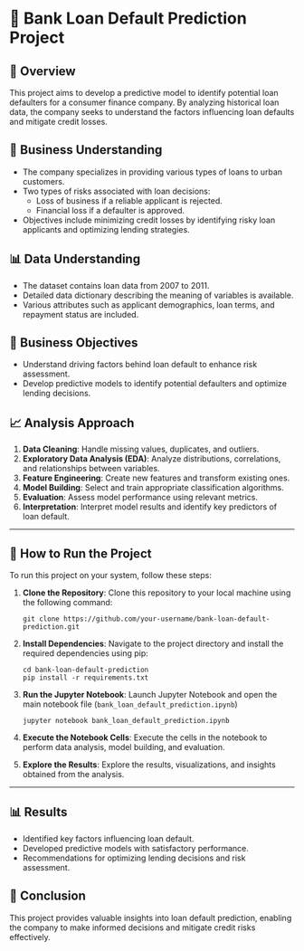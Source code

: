 # 🏦 Bank Loan Default Prediction Project

## 📝 Overview

This project aims to develop a predictive model to identify potential loan defaulters for a consumer finance company. By analyzing historical loan data, the company seeks to understand the factors influencing loan defaults and mitigate credit losses.

## 💼 Business Understanding

- The company specializes in providing various types of loans to urban customers.
- Two types of risks associated with loan decisions:
  - Loss of business if a reliable applicant is rejected.
  - Financial loss if a defaulter is approved.
- Objectives include minimizing credit losses by identifying risky loan applicants and optimizing lending strategies.

## 📊 Data Understanding

- The dataset contains loan data from 2007 to 2011.
- Detailed data dictionary describing the meaning of variables is available.
- Various attributes such as applicant demographics, loan terms, and repayment status are included.

## 🎯 Business Objectives

- Understand driving factors behind loan default to enhance risk assessment.
- Develop predictive models to identify potential defaulters and optimize lending decisions.

## 📈 Analysis Approach

1. **Data Cleaning**: Handle missing values, duplicates, and outliers.
2. **Exploratory Data Analysis (EDA)**: Analyze distributions, correlations, and relationships between variables.
3. **Feature Engineering**: Create new features and transform existing ones.
4. **Model Building**: Select and train appropriate classification algorithms.
5. **Evaluation**: Assess model performance using relevant metrics.
6. **Interpretation**: Interpret model results and identify key predictors of loan default.

---

## 🚀 How to Run the Project

To run this project on your system, follow these steps:

1. **Clone the Repository**: Clone this repository to your local machine using the following command:

   ```
   git clone https://github.com/your-username/bank-loan-default-prediction.git
   ```

2. **Install Dependencies**: Navigate to the project directory and install the required dependencies using pip:

   ```
   cd bank-loan-default-prediction
   pip install -r requirements.txt
   ```

3. **Run the Jupyter Notebook**: Launch Jupyter Notebook and open the main notebook file (`bank_loan_default_prediction.ipynb`)

   ```
   jupyter notebook bank_loan_default_prediction.ipynb
   ```

4. **Execute the Notebook Cells**: Execute the cells in the notebook to perform data analysis, model building, and evaluation.

5. **Explore the Results**: Explore the results, visualizations, and insights obtained from the analysis.

---

## 📊 Results

- Identified key factors influencing loan default.
- Developed predictive models with satisfactory performance.
- Recommendations for optimizing lending decisions and risk assessment.

## 🏁 Conclusion

This project provides valuable insights into loan default prediction, enabling the company to make informed decisions and mitigate credit risks effectively.
